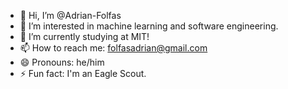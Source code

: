 - 👋 Hi, I’m @Adrian-Folfas
- 👀 I’m interested in machine learning and software engineering.
- 🌱 I’m currently studying at MIT!
- 📫 How to reach me: folfasadrian@gmail.com
- 😄 Pronouns: he/him
- ⚡ Fun fact: I'm an Eagle Scout.

<!---
Adrian-Folfas/Adrian-Folfas is a ✨ special ✨ repository because its `README.md` (this file) appears on your GitHub profile.
You can click the Preview link to take a look at your changes.
--->
